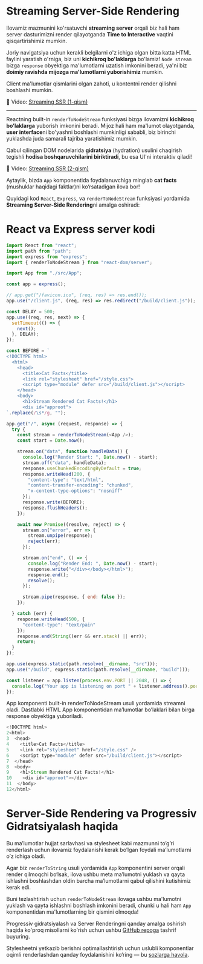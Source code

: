 # Streaming Server-Side Rendering

Ilovamiz mazmunini ko'rsatuvchi **streaming server** orqali biz hali ham server dasturimizni render qilayotganda **Time to Interactive** vaqtini qisqartirishimiz mumkin. 

Joriy navigatsiya uchun kerakli belgilarni o'z ichiga olgan bitta katta HTML faylini yaratish o'rniga, biz uni **kichikroq bo'laklarga** bo'lamiz! `Node stream` bizga `response` obyektiga ma'lumotlarni uzatish imkonini beradi, ya'ni biz **doimiy ravishda mijozga ma'lumotlarni yuborishimiz** mumkin. 

Client ma'lumotlar qismlarini olgan zahoti, u kontentni render qilishni boshlashi mumkin.

🎥 Video: [Streaming SSR (1-qism)](https://res.cloudinary.com/ddxwdqwkr/video/upload/f_auto/v1609056525/patterns.dev/ssr-1.mp4)

---

Reactning built-in `renderToNodeStream` funksiyasi bizga ilovamizni **kichikroq bo’laklarga** yuborish imkonini beradi. Mijoz hali ham ma'lumot olayotganda, **user interface**ni bo'yashni boshlashi mumkinligi sababli, biz birinchi yuklashda juda samarali tajriba yaratishimiz mumkin.

Qabul qilingan DOM nodelarida **gidratsiya** (hydration) usulini chaqirish tegishli **hodisa boshqaruvchilarini biriktiradi**, bu esa UI'ni interaktiv qiladi!

🎥 Video: [Streaming SSR (2-qism)](https://res.cloudinary.com/ddxwdqwkr/video/upload/f_auto/v1609056525/patterns.dev/ssr-2.mp4)




Aytaylik, bizda `App` komponentida foydalanuvchiga minglab **cat facts** (mushuklar haqidagi faktlar)ni ko‘rsatadigan ilova bor!

Quyidagi kod `React`, `Express`, va `renderToNodeStream` funksiyasi yordamida **Streaming Server-Side Rendering**ni amalga oshiradi:


# React va Express server kodi

```javascript
import React from "react";
import path from "path";
import express from "express";
import { renderToNodeStream } from "react-dom/server";

import App from "./src/App";

const app = express();

// app.get("/favicon.ico", (req, res) => res.end());
app.use("/client.js", (req, res) => res.redirect("/build/client.js"));

const DELAY = 500;
app.use((req, res, next) => {
  setTimeout(() => {
    next();
  }, DELAY);
});

const BEFORE = `
<!DOCTYPE html>
  <html>
    <head>
      <title>Cat Facts</title>
      <link rel="stylesheet" href="/style.css">
      <script type="module" defer src="/build/client.js"></script>
    </head>
    <body>
      <h1>Stream Rendered Cat Facts!</h1>
      <div id="approot">
`.replace(/\s*/g, "");

app.get("/", async (request, response) => {
  try {
    const stream = renderToNodeStream(<App />);
    const start = Date.now();

    stream.on("data", function handleData() {
      console.log("Render Start: ", Date.now() - start);
      stream.off("data", handleData);
      response.useChunkedEncodingByDefault = true;
      response.writeHead(200, {
        "content-type": "text/html",
        "content-transfer-encoding": "chunked",
        "x-content-type-options": "nosniff"
      });
      response.write(BEFORE);
      response.flushHeaders();
    });

    await new Promise((resolve, reject) => {
      stream.on("error", err => {
        stream.unpipe(response);
        reject(err);
      });

      stream.on("end", () => {
        console.log("Render End: ", Date.now() - start);
        response.write("</div></body></html>");
        response.end();
        resolve();
      });

      stream.pipe(response, { end: false });
    });

  } catch (err) {
    response.writeHead(500, {
      "content-type": "text/pain"
    });
    response.end(String((err && err.stack) || err));
    return;
  }
});

app.use(express.static(path.resolve(__dirname, "src")));
app.use("/build", express.static(path.resolve(__dirname, "build")));

const listener = app.listen(process.env.PORT || 2048, () => {
  console.log("Your app is listening on port " + listener.address().port);
});
```



App komponenti built-in renderToNodeStream usuli yordamida streamni oladi. Dastlabki HTML App komponentidan maʼlumotlar bo’laklari bilan birga response obyektiga yuboriladi. 

```js
<!DOCTYPE html>
2<html>
3  <head>
4    <title>Cat Facts</title>
5    <link rel="stylesheet" href="/style.css" />
6    <script type="module" defer src="/build/client.js"></script>
7  </head>
8  <body>
9    <h1>Stream Rendered Cat Facts!</h1>
10    <div id="approot"></div>
11  </body>
12</html>
```

# Server-Side Rendering va Progressiv Gidratsiyalash haqida

Bu maʼlumotlar hujjat sarlavhasi va stylesheet kabi mazmunni to’g’ri renderlash uchun ilovamiz foydalanishi kerak bo’lgan foydali maʼlumotlarni o’z ichiga oladi.

Agar biz `renderToString` usuli yordamida `App` komponentini server orqali render qilmoqchi bo‘lsak, ilova ushbu meta ma’lumotni yuklash va qayta ishlashni boshlashdan oldin barcha ma’lumotlarni qabul qilishini kutishimiz kerak edi.

Buni tezlashtirish uchun `renderToNodeStream` ilovaga ushbu ma'lumotni yuklash va qayta ishlashni boshlash imkonini beradi, chunki u hali ham `App` komponentidan ma'lumotlarning bir qismini olmoqda!

Progressiv gidratsiyalash va Server Renderingni qanday amalga oshirish haqida ko'proq misollarni ko'rish uchun ushbu [GitHub repoga](https://github.com/vercel/react-ssr-example) tashrif buyuring.

Stylesheetni yetkazib berishni optimallashtirish uchun uslubli komponentlar oqimli renderlashdan qanday foydalanishini ko‘ring — bu [sozlarga havola](https://styled-components.com/docs/advanced#server-side-rendering).
